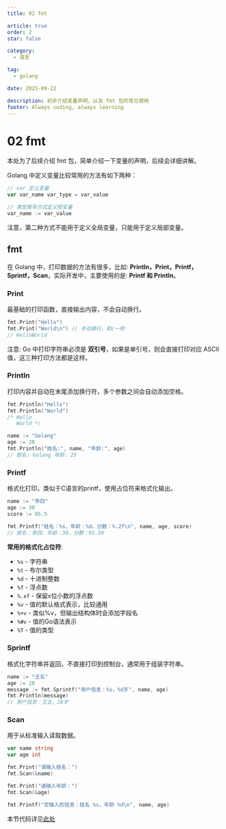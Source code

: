 ```yaml
---
title: 02 fmt

article: true
order: 2
star: false

category:
  - 语言

tag:
  - golang

date: 2025-09-22

description: 初步介绍变量声明，以及 fmt 包的常见使用
footer: Always coding, always learning
---
```


# 02 fmt

本处为了后续介绍 fmt 包，简单介绍一下变量的声明，后续会详细讲解。

Golang 中定义变量比较常用的方法有如下两种：

```go
// var 定义变量
var var_name var_type = var_value

// 类型推导方式定义短变量
var_name := var_value
```

注意，第二种方式不能用于定义全局变量，只能用于定义局部变量。

## fmt

在 Golang 中，打印数据的方法有很多，比如: **Println，Print，Printf，Sprintf，Scan**，实际开发中，主要使用的是: **Printf 和 Println**。

### Print

最基础的打印函数，直接输出内容，不会自动换行。

```go
fmt.Print("Hello")
fmt.Print("World\n") // 手动换行，和c一样
// HelloWorld
```

注意: Go 中打印字符串必须是 **双引号**，如果是单引号，则会直接打印对应 ASCII 值，这三种打印方法都是这样。

### Println

打印内容并自动在末尾添加换行符，多个参数之间会自动添加空格。

```go
fmt.Println("Hello")
fmt.Println("World")
/* Hello
   World */

name := "Golang"
age := 20
fmt.Println("姓名:", name, "年龄:", age)
// 姓名: Golang 年龄: 25
```

### Printf

格式化打印，类似于C语言的printf，使用占位符来格式化输出。

```go
name := "李四"
age := 30
score := 95.5

fmt.Printf("姓名：%s，年龄：%d，分数：%.2f\n", name, age, score)
// 姓名：李四，年龄：30，分数：95.50
```

**常用的格式化占位符**:

- `%s` - 字符串
- `%t` - 布尔类型
- `%d` - 十进制整数
- `%f` - 浮点数
- `%.xf` - 保留x位小数的浮点数
- `%v` - 值的默认格式表示，比较通用
- `%+v` - 类似%v，但输出结构体时会添加字段名
- `%#v` - 值的Go语法表示
- `%T` - 值的类型

### Sprintf

格式化字符串并返回，不直接打印到控制台，通常用于组装字符串。

```go
name := "王五"
age := 28
message := fmt.Sprintf("用户信息：%s，%d岁", name, age)
fmt.Println(message)
// 用户信息：王五，28岁
```

### Scan

用于从标准输入读取数据。

```go
var name string
var age int

fmt.Print("请输入姓名：")
fmt.Scan(&name)

fmt.Print("请输入年龄：")
fmt.Scan(&age)

fmt.Printf("您输入的信息：姓名 %s，年龄 %d\n", name, age)
```

本节代码详见[此处](https://github.com/KBchulan/ClBlogs-Src/tree/main/blogs-main/goland/02-fmt/main.go)